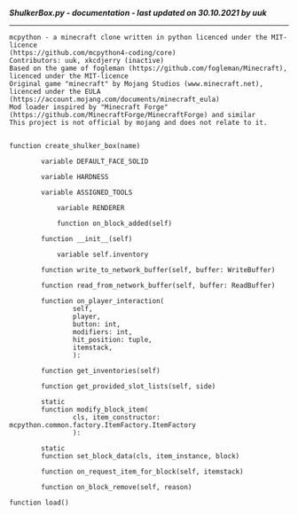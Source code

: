 ***ShulkerBox.py - documentation - last updated on 30.10.2021 by uuk***
___

    mcpython - a minecraft clone written in python licenced under the MIT-licence 
    (https://github.com/mcpython4-coding/core)
    Contributors: uuk, xkcdjerry (inactive)
    Based on the game of fogleman (https://github.com/fogleman/Minecraft), licenced under the MIT-licence
    Original game "minecraft" by Mojang Studios (www.minecraft.net), licenced under the EULA
    (https://account.mojang.com/documents/minecraft_eula)
    Mod loader inspired by "Minecraft Forge" (https://github.com/MinecraftForge/MinecraftForge) and similar
    This project is not official by mojang and does not relate to it.


    function create_shulker_box(name)

            variable DEFAULT_FACE_SOLID

            variable HARDNESS

            variable ASSIGNED_TOOLS

                variable RENDERER

                function on_block_added(self)

            function __init__(self)

                variable self.inventory

            function write_to_network_buffer(self, buffer: WriteBuffer)

            function read_from_network_buffer(self, buffer: ReadBuffer)

            function on_player_interaction(
                    self,
                    player,
                    button: int,
                    modifiers: int,
                    hit_position: tuple,
                    itemstack,
                    ):

            function get_inventories(self)

            function get_provided_slot_lists(self, side)

            static
            function modify_block_item(
                    cls, item_constructor: mcpython.common.factory.ItemFactory.ItemFactory
                    ):

            static
            function set_block_data(cls, item_instance, block)

            function on_request_item_for_block(self, itemstack)

            function on_block_remove(self, reason)

    function load()